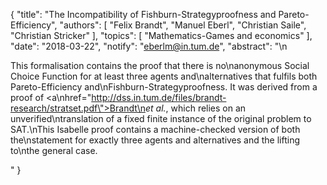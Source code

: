 {
    "title": "The Incompatibility of Fishburn-Strategyproofness and Pareto-Efficiency",
    "authors": [
        "Felix Brandt",
        "Manuel Eberl",
        "Christian Saile",
        "Christian Stricker"
    ],
    "topics": [
        "Mathematics-Games and economics"
    ],
    "date": "2018-03-22",
    "notify": "eberlm@in.tum.de",
    "abstract": "\n<p>This formalisation contains the proof that there is no\nanonymous Social Choice Function for at least three agents and\nalternatives that fulfils both Pareto-Efficiency and\nFishburn-Strategyproofness. It was derived from a proof of <a\nhref=\"http://dss.in.tum.de/files/brandt-research/stratset.pdf\">Brandt\n<em>et al.</em></a>, which relies on an unverified\ntranslation of a fixed finite instance of the original problem to SAT.\nThis Isabelle proof contains a machine-checked version of both the\nstatement for exactly three agents and alternatives and the lifting to\nthe general case.</p>"
}